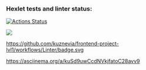 ### Hexlet tests and linter status:
[![Actions Status](https://github.com/kuznevia/frontend-project-lvl1/workflows/hexlet-check/badge.svg)](https://github.com/kuznevia/frontend-project-lvl1/actions)

<a href="https://codeclimate.com/github/kuznevia/frontend-project-lvl1/maintainability"><img src="https://api.codeclimate.com/v1/badges/291504df412ecb137b95/maintainability" /></a>

https://github.com/kuznevia/frontend-project-lvl1/workflows/Linter/badge.svg

https://asciinema.org/a/kuSd9uwCcdNVkjfatoC28avv9
